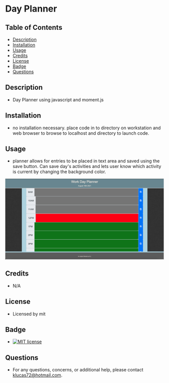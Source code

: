 # Day Planner
    
## Table of Contents
* [Description](#description) 
* [Installation](#installation)
* [Usage](#usage)
* [Credits](#credits)
* [License](#license)
* [Badge](#badge)
* [Questions](#questions)
    
## Description
* Day Planner using javascript and moment.js 
    
## Installation
* no installation necessary.  place code in to directory on workstation and web browser to browse to localhost and directory to launch code.
    
## Usage
* planner allows for entries to be placed in text area and saved using the save button.  Can save day's activities and lets user know which activity is current by changing the background color.
    
![image of day planner with list of times and text entry areas.](./day_planner.png "screenshot of day planner")
## Credits
* N/A
    
## License
* Licensed by mit
    
## Badge
* [![MIT license](https://img.shields.io/badge/License-MIT-blue.svg)](https://lbesson.mit-license.org/)
    
## Questions
* For any questions, concerns, or additional help, please contact klucas72@hotmail.com.